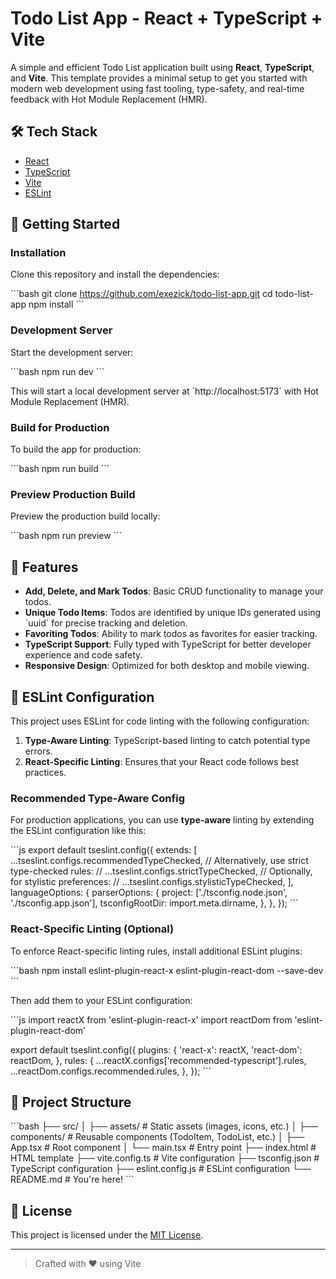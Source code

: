# Todo List App - React + TypeScript + Vite

A simple and efficient Todo List application built using **React**, **TypeScript**, and **Vite**. This template provides a minimal setup to get you started with modern web development using fast tooling, type-safety, and real-time feedback with Hot Module Replacement (HMR).

## 🛠 Tech Stack

- [React](https://reactjs.org/)
- [TypeScript](https://www.typescriptlang.org/)
- [Vite](https://vitejs.dev/)
- [ESLint](https://eslint.org/)

## 🚀 Getting Started

### Installation

Clone this repository and install the dependencies:

\`\`\`bash
git clone https://github.com/exezick/todo-list-app.git
cd todo-list-app
npm install
\`\`\`

### Development Server

Start the development server:

\`\`\`bash
npm run dev
\`\`\`

This will start a local development server at \`http://localhost:5173\` with Hot Module Replacement (HMR).

### Build for Production

To build the app for production:

\`\`\`bash
npm run build
\`\`\`

### Preview Production Build

Preview the production build locally:

\`\`\`bash
npm run preview
\`\`\`

## 🧩 Features

- **Add, Delete, and Mark Todos**: Basic CRUD functionality to manage your todos.
- **Unique Todo Items**: Todos are identified by unique IDs generated using \`uuid\` for precise tracking and deletion.
- **Favoriting Todos**: Ability to mark todos as favorites for easier tracking.
- **TypeScript Support**: Fully typed with TypeScript for better developer experience and code safety.
- **Responsive Design**: Optimized for both desktop and mobile viewing.

## 📏 ESLint Configuration

This project uses ESLint for code linting with the following configuration:

1. **Type-Aware Linting**: TypeScript-based linting to catch potential type errors.
2. **React-Specific Linting**: Ensures that your React code follows best practices.

### Recommended Type-Aware Config

For production applications, you can use **type-aware** linting by extending the ESLint configuration like this:

\`\`\`js
export default tseslint.config({
extends: [
...tseslint.configs.recommendedTypeChecked,
// Alternatively, use strict type-checked rules:
// ...tseslint.configs.strictTypeChecked,
// Optionally, for stylistic preferences:
// ...tseslint.configs.stylisticTypeChecked,
],
languageOptions: {
parserOptions: {
project: ['./tsconfig.node.json', './tsconfig.app.json'],
tsconfigRootDir: import.meta.dirname,
},
},
});
\`\`\`

### React-Specific Linting (Optional)

To enforce React-specific linting rules, install additional ESLint plugins:

\`\`\`bash
npm install eslint-plugin-react-x eslint-plugin-react-dom --save-dev
\`\`\`

Then add them to your ESLint configuration:

\`\`\`js
import reactX from 'eslint-plugin-react-x'
import reactDom from 'eslint-plugin-react-dom'

export default tseslint.config({
plugins: {
'react-x': reactX,
'react-dom': reactDom,
},
rules: {
...reactX.configs['recommended-typescript'].rules,
...reactDom.configs.recommended.rules,
},
});
\`\`\`

## 📂 Project Structure

\`\`\`bash
├── src/
│ ├── assets/ # Static assets (images, icons, etc.)
│ ├── components/ # Reusable components (TodoItem, TodoList, etc.)
│ ├── App.tsx # Root component
│ └── main.tsx # Entry point
├── index.html # HTML template
├── vite.config.ts # Vite configuration
├── tsconfig.json # TypeScript configuration
├── eslint.config.js # ESLint configuration
└── README.md # You're here!
\`\`\`

## 📃 License

This project is licensed under the [MIT License](LICENSE).

---

> Crafted with ❤️ using Vite
